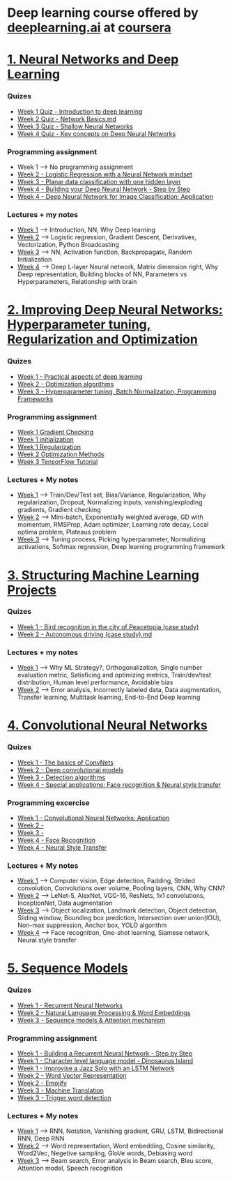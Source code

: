 # Deep learning course offered by [deeplearning.ai](https://www.deeplearning.ai) at [coursera](https://www.coursera.org/)

# [1. Neural Networks and Deep Learning](https://github.com/gmortuza/coursera-deeplearning/tree/master/1.%20Neural%20Networks%20and%20Deep%20Learning)

### Quizes

- [Week 1 Quiz - Introduction to deep learning](https://github.com/gmortuza/coursera-deeplearning/blob/master/1.%20Neural%20Networks%20and%20Deep%20Learning/week%201/Quiz/Introduction%20to%20deep%20learning.md)
- [Week 2 Quiz - Network Basics.md](https://github.com/gmortuza/coursera-deeplearning/blob/master/1.%20Neural%20Networks%20and%20Deep%20Learning/week%202/Quiz/Neural%20Network%20Basics.md)
- [Week 3 Quiz - Shallow Neural Networks](https://github.com/gmortuza/coursera-deeplearning/blob/master/1.%20Neural%20Networks%20and%20Deep%20Learning/week%203/Quiz/Quiz%203.%20Shallow%20neural%20network.md)
- [Week 4 Quiz - Key concepts on Deep Neural Networks](https://github.com/gmortuza/coursera-deeplearning/blob/master/1.%20Neural%20Networks%20and%20Deep%20Learning/week%204/quiz/Week%204%20Quiz%20-%20Key%20concepts%20on%20Deep%20Neural%20Networks.md)


### Programming assignment
- Week 1 --> No programming assignment
- [Week 2 - 
Logistic Regression with a Neural Network mindset](https://github.com/gmortuza/coursera-deeplearning/blob/master/1.%20Neural%20Networks%20and%20Deep%20Learning/week%202/Programming%20assignment/Logistic_Regression_with_a_Neural_Network_mindset_v6a.ipynb)
- [Week 3 - Planar data classification with one hidden layer](https://github.com/gmortuza/coursera-deeplearning/blob/master/1.%20Neural%20Networks%20and%20Deep%20Learning/week%203/Programming%20assignment/Planar_data_classification_with_onehidden_layer_v6c.ipynb)
- [Week 4 - Building your Deep Neural Network - Step by Step](https://github.com/gmortuza/coursera-deeplearning/blob/master/1.%20Neural%20Networks%20and%20Deep%20Learning/week%204/Programming%20assignment/Building%20your%20Deep%20Neural%20Network%20-%20Step%20by%20Step/Building_your_Deep_Neural_Network_Step_by_Step_v8a.ipynb)
- [Week 4 - Deep Neural Network for Image Classification: Application](https://github.com/gmortuza/coursera-deeplearning/blob/master/1.%20Neural%20Networks%20and%20Deep%20Learning/week%204/Programming%20assignment/Deep%20Neural%20Network%20-%20Application%20v8/Deep%2BNeural%2BNetwork%2B-%2BApplication%2Bv8.ipynb)

### Lectures + my notes
- [Week 1](https://github.com/gmortuza/coursera-deeplearning/tree/master/1.%20Neural%20Networks%20and%20Deep%20Learning/week%201/Notes) --> Introduction, NN, Why Deep learning
- [Week 2](https://github.com/gmortuza/coursera-deeplearning/tree/master/1.%20Neural%20Networks%20and%20Deep%20Learning/week%202/Notes) --> Logistic regression, Gradient Descent, Derivatives, Vectorization, Python Broadcasting
- [Week 3](https://github.com/gmortuza/coursera-deeplearning/tree/master/1.%20Neural%20Networks%20and%20Deep%20Learning/week%203/Notes) --> NN, Activation function, Backpropagate, Random Initialization
- [Week 4](https://github.com/gmortuza/coursera-deeplearning/tree/master/1.%20Neural%20Networks%20and%20Deep%20Learning/week%204/Notes) --> Deep L-layer Neural network, Matrix dimension right, Why Deep representation, Building blocks of NN, Parameters vs Hyperparameters, Relationship with brain

# [2. Improving Deep Neural Networks: Hyperparameter tuning, Regularization and Optimization](https://github.com/gmortuza/coursera-deeplearning/tree/master/2.%20Improving%20Deep%20Neural%20Networks:%20Hyperparameter%20tuning%2C%20Regularization%20and%20Optimization)

### Quizes

- [Week 1 - Practical aspects of deep learning](https://github.com/gmortuza/coursera-deeplearning/blob/master/2.%20Improving%20Deep%20Neural%20Networks:%20Hyperparameter%20tuning%2C%20Regularization%20and%20Optimization/week%201/quiz/Practical%20aspects%20of%20deep%20learning.md)
- [Week 2 - Optimization algorithms](https://github.com/gmortuza/coursera-deeplearning/blob/master/2.%20Improving%20Deep%20Neural%20Networks:%20Hyperparameter%20tuning%2C%20Regularization%20and%20Optimization/week%202/Quiz/Optimization%20algorithms.md)
- [Week 3 - Hyperparameter tuning, Batch Normalization, Programming Frameworks](https://github.com/gmortuza/coursera-deeplearning/blob/master/2.%20Improving%20Deep%20Neural%20Networks:%20Hyperparameter%20tuning%2C%20Regularization%20and%20Optimization/week%203/quiz/Hyperparameter%20tuning%2C%20Batch%20Normalization%2C%20Programming%20Frameworks.md)

### Programming assignment

- [Week 1 Gradient Checking](https://github.com/gmortuza/coursera-deeplearning/tree/master/2.%20Improving%20Deep%20Neural%20Networks:%20Hyperparameter%20tuning%2C%20Regularization%20and%20Optimization/week%201/programming%20assignment/Gradient%20Checking)
- [Week 1 initialization](https://github.com/gmortuza/coursera-deeplearning/tree/master/2.%20Improving%20Deep%20Neural%20Networks:%20Hyperparameter%20tuning%2C%20Regularization%20and%20Optimization/week%201/programming%20assignment/initialization)
- [Week 1 Regularization](https://github.com/gmortuza/coursera-deeplearning/tree/master/2.%20Improving%20Deep%20Neural%20Networks:%20Hyperparameter%20tuning%2C%20Regularization%20and%20Optimization/week%201/programming%20assignment/regularization)
- [Week 2 Optimization Methods](https://github.com/gmortuza/coursera-deeplearning/blob/master/2.%20Improving%20Deep%20Neural%20Networks:%20Hyperparameter%20tuning%2C%20Regularization%20and%20Optimization/week%202/Programming%20assignment/Optimization_methods_v1b.ipynb)
- [Week 3 TensorFlow Tutorial](https://github.com/gmortuza/coursera-deeplearning/blob/master/2.%20Improving%20Deep%20Neural%20Networks:%20Hyperparameter%20tuning%2C%20Regularization%20and%20Optimization/week%203/programming%20assignment/TensorFlow_Tutorial_v3b.ipynb)

### Lectures + My notes

- [Week 1](https://github.com/gmortuza/coursera-deeplearning/tree/master/2.%20Improving%20Deep%20Neural%20Networks:%20Hyperparameter%20tuning%2C%20Regularization%20and%20Optimization/week%201/Notes) --> Train/Dev/Test set, Bias/Variance, Regularization, Why regularization, Dropout, Normalizing inputs, vanishing/exploding gradients, Gradient checking
- [Week 2](https://github.com/gmortuza/coursera-deeplearning/tree/master/2.%20Improving%20Deep%20Neural%20Networks:%20Hyperparameter%20tuning%2C%20Regularization%20and%20Optimization/week%202/Notes) --> Mini-batch, Exponentially weighted average, GD with momentum, RMSProp, Adam optimizer, Learning rate decay, Local optima problem, Plateaus problem
- [Week 3](https://github.com/gmortuza/coursera-deeplearning/tree/master/2.%20Improving%20Deep%20Neural%20Networks:%20Hyperparameter%20tuning%2C%20Regularization%20and%20Optimization/week%203/Notes) --> Tuning process, Picking hyperparameter, Normalizing activations, Softmax regression, Deep learning programming framework 

# [3. Structuring Machine Learning Projects](https://github.com/gmortuza/coursera-deeplearning/tree/master/3.%20Structuring%20Machine%20Learning%20Projects)

### Quizes

- [Week 1 - Bird recognition in the city of Peacetopia (case study)](https://github.com/gmortuza/coursera-deeplearning/blob/master/3.%20Structuring%20Machine%20Learning%20Projects/week%201/quiz/Bird%20recognition%20in%20the%20city%20of%20Peacetopia%20(case%20study).md)
- [Week 2 - Autonomous driving (case study).md](https://github.com/gmortuza/coursera-deeplearning/blob/master/3.%20Structuring%20Machine%20Learning%20Projects/week%202/quiz/Autonomous%20driving%20(case%20study).md)

### Lectures + my notes
- [Week 1](https://github.com/gmortuza/coursera-deeplearning/tree/master/3.%20Structuring%20Machine%20Learning%20Projects/week%201/Notes) --> Why ML Strategy?, Orthogonalization, Single number evaluation metric, Satisficing and optimizing metrics, Train/dev/test distribution, Human level performance, Avoidable bias
- [Week 2](https://github.com/gmortuza/coursera-deeplearning/tree/master/3.%20Structuring%20Machine%20Learning%20Projects/week%202/Notes) --> Error analysis, Incorrectly labeled data, Data augmentation, Transfer learning, Multitask learning, End-to-End Deep learning


# [4. Convolutional Neural Networks](https://github.com/gmortuza/coursera-deeplearning/tree/master/4.%20Convolutional%20Neural%20Networks)

### Quizes

- [Week 1 - The basics of ConvNets](https://github.com/gmortuza/coursera-deeplearning/blob/master/4.%20Convolutional%20Neural%20Networks/week%201/Quiz/The%20basics%20of%20ConvNets.md)
- [Week 2 - Deep convolutional models](https://github.com/gmortuza/coursera-deeplearning/blob/master/4.%20Convolutional%20Neural%20Networks/week%202/Quiz/Deep%20convolutional%20models.md)
- [Week 3 - Detection algorithms](https://github.com/gmortuza/coursera-deeplearning/blob/master/4.%20Convolutional%20Neural%20Networks/week%203/Quiz/Detection%20algorithms.md)
- [Week 4 - Special applications: Face recognition & Neural style transfer](https://github.com/gmortuza/coursera-deeplearning/blob/master/4.%20Convolutional%20Neural%20Networks/week%204/Quiz/Special%20applications:%20Face%20recognition%20%26%20Neural%20style%20transfer.md)


### Programming excercise

- [Week 1 - Convolutional Neural Networks: Application](https://github.com/gmortuza/coursera-deeplearning/blob/master/4.%20Convolutional%20Neural%20Networks/week%201/Programming%20assignment/Convolution_model_Application_v1a.ipynb)
- [Week 2 - ]()
- [Week 3 - ]()
- [Week 4 - Face Recognition](https://github.com/gmortuza/coursera-deeplearning/blob/master/4.%20Convolutional%20Neural%20Networks/week%204/Programming%20assignment/Face%20Recognition/Face_Recognition_v3a.ipynb)
- [Week 4 - Neural Style Transfer](https://github.com/gmortuza/coursera-deeplearning/blob/master/4.%20Convolutional%20Neural%20Networks/week%204/Programming%20assignment/Neural%20Style%20Transfer/Art_Generation_with_Neural_Style_Transfer_v3a.ipynb)

### Lectures + My notes

- [Week 1](https://github.com/gmortuza/coursera-deeplearning/tree/master/4.%20Convolutional%20Neural%20Networks/week%201/Notes) --> Computer vision, Edge detection, Padding, Strided convolution, Convolutions over volume, Pooling layers, CNN, Why CNN?
- [Week 2](https://github.com/gmortuza/coursera-deeplearning/tree/master/4.%20Convolutional%20Neural%20Networks/week%202/Notes) --> LeNet-5, AlexNet, VGG-16, ResNets, 1x1 convolutions, InceptionNet, Data augmentation
- [Week 3](https://github.com/gmortuza/coursera-deeplearning/tree/master/4.%20Convolutional%20Neural%20Networks/week%203/Notes) --> Object localization, Landmark detection, Object detection, Sliding window, Bounding box prediction, Intersection over union(IOU), Non-max suppression, Anchor box, YOLO algorithm
- [Week 4](https://github.com/gmortuza/coursera-deeplearning/tree/master/4.%20Convolutional%20Neural%20Networks/week%204/Notes) --> Face recognition, One-shot learning, Siamese network, Neural style transfer


# [5. Sequence Models](https://github.com/gmortuza/coursera-deeplearning/tree/master/5.%20Sequence%20Models)

### Quizes

- [Week 1 - Recurrent Neural Networks](https://github.com/gmortuza/coursera-deeplearning/blob/master/5.%20Sequence%20Models/week%201/Quiz/Recurrent%20Neural%20Networks.md)
- [Week 2 - Natural Language Processing & Word Embeddings](https://github.com/gmortuza/coursera-deeplearning/blob/master/5.%20Sequence%20Models/week%202/Quiz/Natural%20Language%20Processing%20%26%20Word%20Embeddings.md)
- [Week 3 - Sequence models & Attention mechanism](https://github.com/gmortuza/coursera-deeplearning/blob/master/5.%20Sequence%20Models/week%203/Quiz/Sequence%20models%20%26%20Attention%20mechanism.md)

### Programming assignment

- [Week 1 - Building a Recurrent Neural Network - Step by Step](https://github.com/gmortuza/coursera-deeplearning/blob/master/5.%20Sequence%20Models/week%201/Programming%20assignment/Building%20a%20Recurrent%20Neural%20Network%20-%20Step%20by%20Step/Building_a_Recurrent_Neural_Network_Step_by_Step_v3a.ipynb)
- [Week 1 - Character level language model - Dinosaurus Island](https://github.com/gmortuza/coursera-deeplearning/blob/master/5.%20Sequence%20Models/week%201/Programming%20assignment/Character%20level%20language%20model%20-%20Dinosaurus%20land/Dinosaurus_Island_Character_level_language_model_final_v3a.ipynb)
- [Week 1 - Improvise a Jazz Solo with an LSTM Network](https://github.com/gmortuza/coursera-deeplearning/blob/master/5.%20Sequence%20Models/week%201/Programming%20assignment/Jazz%20improvisation%20with%20LSTM/Improvise_a_Jazz_Solo_with_an_LSTM_Network_v3a.ipynb)
- [Week 2 - Word Vector Representation](https://github.com/gmortuza/coursera-deeplearning/blob/master/5.%20Sequence%20Models/week%202/Programming%20assignment/Word%20Vector%20Representation/Operations_on_word_vectors_v2a.ipynb)
- [Week 2 - Emojify](https://github.com/gmortuza/coursera-deeplearning/blob/master/5.%20Sequence%20Models/week%202/Programming%20assignment/Emojify/Emojify_v2a.ipynb)
- [Week 3 - Machine Translation](https://github.com/gmortuza/coursera-deeplearning/blob/master/5.%20Sequence%20Models/week%203/Programming%20assignment/Machine%20Translation/Neural_machine_translation_with_attention_v4a.ipynb)
- [Week 3 - Trigger word detection](https://github.com/gmortuza/coursera-deeplearning/blob/master/5.%20Sequence%20Models/week%203/Programming%20assignment/Trigger%20word%20detection/Trigger_word_detection_v1a.ipynb)

### Lectures + My notes

- [Week 1](https://github.com/gmortuza/coursera-deeplearning/tree/master/5.%20Sequence%20Models/week%201/Notes) --> RNN, Notation, Vanishing gradient, GRU, LSTM, Bidirectional RNN, Deep RNN
- [Week 2](https://github.com/gmortuza/coursera-deeplearning/tree/master/5.%20Sequence%20Models/week%202/Notes) --> Word representation, Word embedding, Cosine similarity, Word2Vec, Negetive sampling, GloVe words, Debiasing word
- [Week 3](https://github.com/gmortuza/coursera-deeplearning/tree/master/5.%20Sequence%20Models/week%203/Notes) --> Beam search, Error analysis in Beam search, Bleu score, Attention model, Speech recognition
